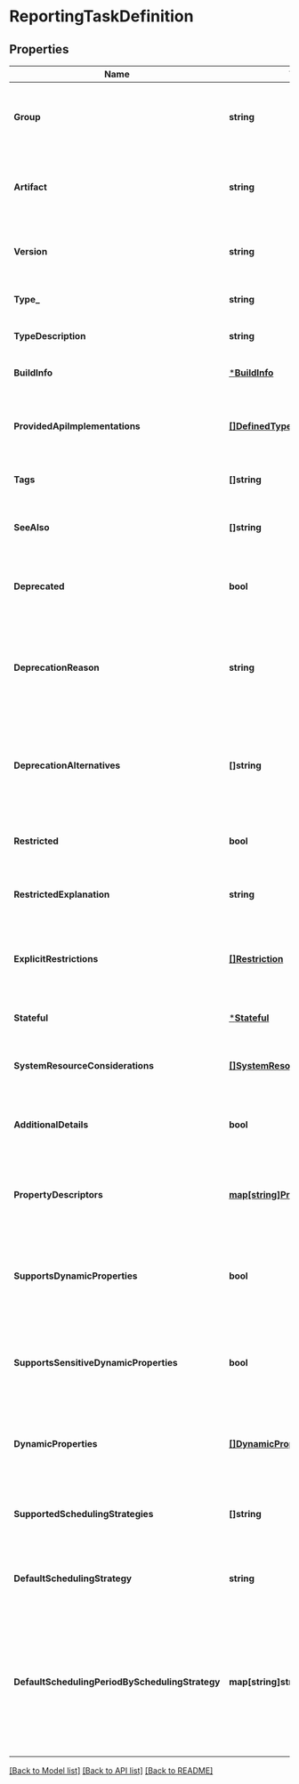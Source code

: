 # ReportingTaskDefinition

## Properties
Name | Type | Description | Notes
------------ | ------------- | ------------- | -------------
**Group** | **string** | The group name of the bundle that provides the referenced type. | [optional] [default to null]
**Artifact** | **string** | The artifact name of the bundle that provides the referenced type. | [optional] [default to null]
**Version** | **string** | The version of the bundle that provides the referenced type. | [optional] [default to null]
**Type_** | **string** | The fully-qualified class type | [optional] [default to null]
**TypeDescription** | **string** | The description of the type. | [optional] [default to null]
**BuildInfo** | [***BuildInfo**](BuildInfo.md) |  | [optional] [default to null]
**ProvidedApiImplementations** | [**[]DefinedType**](DefinedType.md) | If this type represents a provider for an interface, this lists the APIs it implements | [optional] [default to null]
**Tags** | **[]string** | The tags associated with this type | [optional] [default to null]
**SeeAlso** | **[]string** | The names of other component types that may be related | [optional] [default to null]
**Deprecated** | **bool** | Whether or not the component has been deprecated | [optional] [default to null]
**DeprecationReason** | **string** | If this component has been deprecated, this optional field can be used to provide an explanation | [optional] [default to null]
**DeprecationAlternatives** | **[]string** | If this component has been deprecated, this optional field provides alternatives to use | [optional] [default to null]
**Restricted** | **bool** | Whether or not the component has a general restriction | [optional] [default to null]
**RestrictedExplanation** | **string** | An optional description of the general restriction | [optional] [default to null]
**ExplicitRestrictions** | [**[]Restriction**](Restriction.md) | Explicit restrictions that indicate a require permission to use the component | [optional] [default to null]
**Stateful** | [***Stateful**](Stateful.md) |  | [optional] [default to null]
**SystemResourceConsiderations** | [**[]SystemResourceConsideration**](SystemResourceConsideration.md) | The system resource considerations for the given component | [optional] [default to null]
**AdditionalDetails** | **bool** | Indicates if the component has additional details documentation | [optional] [default to null]
**PropertyDescriptors** | [**map[string]PropertyDescriptor**](PropertyDescriptor.md) | Descriptions of configuration properties applicable to this component. | [optional] [default to null]
**SupportsDynamicProperties** | **bool** | Whether or not this component makes use of dynamic (user-set) properties. | [optional] [default to null]
**SupportsSensitiveDynamicProperties** | **bool** | Whether or not this component makes use of sensitive dynamic (user-set) properties. | [optional] [default to null]
**DynamicProperties** | [**[]DynamicProperty**](DynamicProperty.md) | Describes the dynamic properties supported by this component | [optional] [default to null]
**SupportedSchedulingStrategies** | **[]string** | The supported scheduling strategies, such as TIME_DRIVER or CRON. | [optional] [default to null]
**DefaultSchedulingStrategy** | **string** | The default scheduling strategy for the reporting task. | [optional] [default to null]
**DefaultSchedulingPeriodBySchedulingStrategy** | **map[string]string** | The default scheduling period for each scheduling strategy. The scheduling period is expected to be a time period, such as \&quot;30 sec\&quot;. | [optional] [default to null]

[[Back to Model list]](../README.md#documentation-for-models) [[Back to API list]](../README.md#documentation-for-api-endpoints) [[Back to README]](../README.md)


